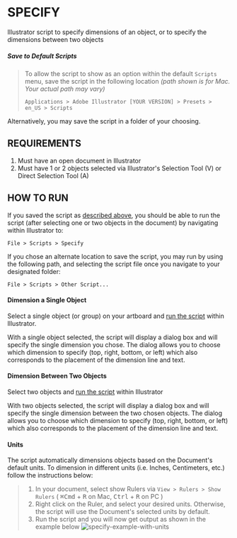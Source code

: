 # SPECIFY
Illustrator script to specify dimensions of an object, or to specify the dimensions between two objects

##### Save to Default Scripts
> To allow the script to show as an option within the default `Scripts` menu, save the script in the following location _(path shown is for Mac. Your actual path may vary)_
> ```
> Applications > Adobe Illustrator [YOUR VERSION] > Presets > en_US > Scripts
> ```

Alternatively, you may save the script in a folder of your choosing.

## REQUIREMENTS
1. Must have an open document in Illustrator
2. Must have 1 or 2 objects selected via Illustrator's Selection Tool (V) or Direct Selection Tool (A)

## HOW TO RUN
If you saved the script as [described above](#save-to-default-scripts), you should be able to run the script (after selecting one or two objects in the document) by navigating within Illustrator to:
```
File > Scripts > Specify
```
If you chose an alternate location to save the script, you may run by using the following path, and selecting the script file once you navigate to your designated folder:
```
File > Scripts > Other Script...
```

#### Dimension a Single Object
Select a single object (or group) on your artboard and [run the script](#how-to-run) within Illustrator.

With a single object selected, the script will display a dialog box and will specify the single dimension you chose. The dialog allows you to choose which dimension to specify (top, right, bottom, or left) which also corresponds to the placement of the dimension line and text.

#### Dimension Between Two Objects
Select two objects and [run the script](#how-to-run) within Illustrator

With two objects selected, the script will display a dialog box and will specify the single dimension between the two chosen objects. The dialog allows you to choose which dimension to specify (top, right, bottom, or left) which also corresponds to the placement of the dimension line and text.

#### Units
The script automatically dimensions objects based on the Document's default units. To dimension in different units (i.e. Inches, Centimeters, etc.) follow the instructions below:
> 1. In your document, select show Rulers via `View > Rulers > Show Rulers` ( <kbd>⌘Cmd</kbd> + <kbd>R</kbd> on Mac, <kbd>Ctrl</kbd> + <kbd>R</kbd> on PC )
> 2. Right click on the Ruler, and select your desired units. Otherwise, the script will use the Document's selected units by default.
> 3. Run the script and you will now get output as shown in the example below
![specify-example-with-units](https://raw.githubusercontent.com/adamdehaven/Specify/master/specify-example-with-units.jpg)